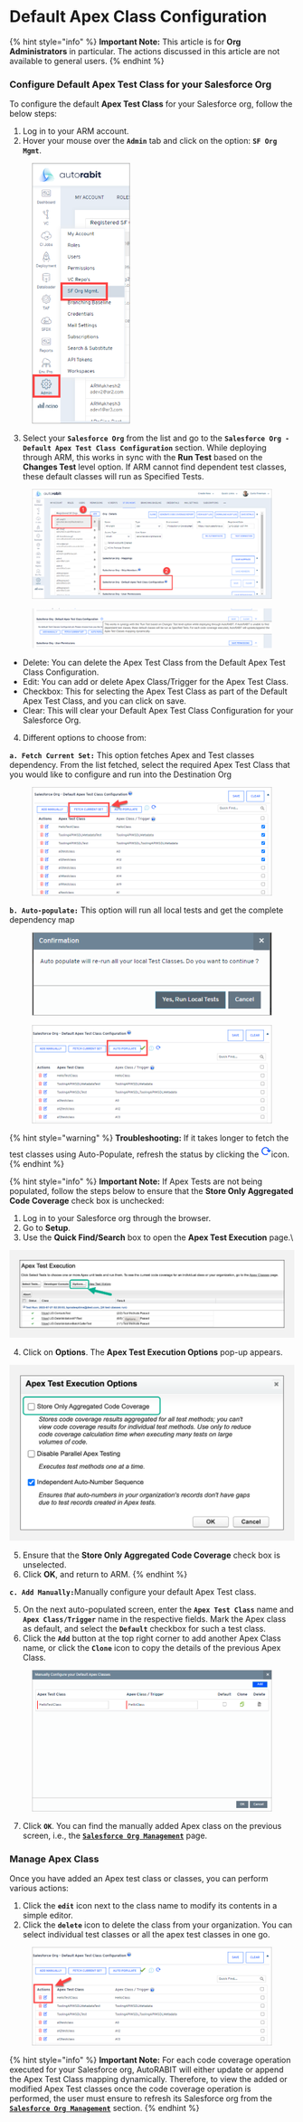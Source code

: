 # Default Apex Class Configuration

{% hint style="info" %}
**Important Note:** This article is for **Org Administrators** in particular. The actions discussed in this article are not available to general users. &#x20;
{% endhint %}

### Configure Default Apex Test Class for your Salesforce Org <a href="#configure-default-apex-text-class-for-your-salesforce-org" id="configure-default-apex-text-class-for-your-salesforce-org"></a>

To configure the default **Apex Test Class** for your Salesforce org, follow the below steps:&#x20;

1. Log in to your ARM account.
2. Hover your mouse over the **`Admin`** tab and click on the option: **`SF Org Mgmt`**.

<figure><img src="../../../../.gitbook/assets/image (769).png" alt="" width="173"><figcaption></figcaption></figure>

3. Select your **`Salesforce Org`** from the list and go to the **`Salesforce Org - Default Apex Test Class Configuration`** section. While deploying through ARM, this works in sync with the **Run Test** based on the **Changes Test** level option. If ARM cannot find dependent test classes, these default classes will run as Specified Tests.

<figure><img src="../../../../.gitbook/assets/image (770).png" alt=""><figcaption></figcaption></figure>

<figure><img src="../../../../.gitbook/assets/image (1609).png" alt=""><figcaption></figcaption></figure>

* Delete: You can delete the Apex Test Class from the Default Apex Test Class Configuration.
* Edit: You can add or delete Apex Class/Trigger for the Apex Test Class.
* Checkbox: This for selecting the Apex Test Class as part of the Default Apex Test Class, and you can click on save.
* Clear: This will clear your Default Apex Test Class Configuration for your Salesforce Org.

4. Different options to choose from:

&#x20;    **`a. Fetch Current Set:`** This option fetches Apex and Test classes dependency. From the list     fetched, select the required Apex Test Class that you would like to configure and run into the Destination Org

<figure><img src="../../../../.gitbook/assets/image (772).png" alt=""><figcaption></figcaption></figure>

&#x20;    **`b. Auto-populate:`** This option will run all local tests and get the complete dependency map

<figure><img src="../../../../.gitbook/assets/image (773).png" alt=""><figcaption></figcaption></figure>

<figure><img src="../../../../.gitbook/assets/image (774).png" alt=""><figcaption></figcaption></figure>

{% hint style="warning" %}
**Troubleshooting:** If it takes longer to fetch the test classes using Auto-Populate, refresh the status by clicking the![](<../../../../.gitbook/assets/image (775).png>)icon.
{% endhint %}

{% hint style="info" %}
**Important Note:** If Apex Tests are not being populated, follow the steps below to ensure that the **Store Only Aggregated Code Coverage** check box is unchecked:

1. Log in to your Salesforce org through the browser.
2. Go to **Setup**.
3. Use the **Quick Find/Search** box to open the **Apex Test Execution** page.\


![](<../../../../.gitbook/assets/image (776).png>)

4. Click on **Options**. The **Apex Test Execution Options** pop-up appears.

![](<../../../../.gitbook/assets/image (777).png>)

5. Ensure that the **Store Only Aggregated Code Coverage** check box is unselected.
6. Click **OK**, and return to ARM.
{% endhint %}

&#x20;    **`c. Add Manually:`**&#x4D;anually configure your default Apex Test class.

5. On the next auto-populated screen, enter the **`Apex Test Class`** name and **`Apex Class/Trigger`** name in the respective fields. Mark the Apex class as default, and select the **`Default`** checkbox for such a test class.
6. Click the **`Add`** button at the top right corner to add another Apex Class name, or click the **`Clone`** icon to copy the details of the previous Apex Class.

<figure><img src="../../../../.gitbook/assets/image (778).png" alt="" width="563"><figcaption></figcaption></figure>

7. Click **`OK`**. You can find the manually added Apex class on the previous screen, i.e., the [**`Salesforce Org Management`**](../../registration/salesforce-org/salesforce-org-management.md) page.

### Manage Apex Class <a href="#manage-apex-class" id="manage-apex-class"></a>

Once you have added an Apex test class or classes, you can perform various actions:

1. Click the **`edit`** icon next to the class name to modify its contents in a simple editor.
2. Click the **`delete`** icon to delete the class from your organization. You can select individual test classes or all the apex test classes in one go.

<figure><img src="../../../../.gitbook/assets/image (779).png" alt=""><figcaption></figcaption></figure>

{% hint style="info" %}
**Important Note:** For each code coverage operation executed for your Salesforce org, AutoRABIT will either update or append the Apex Test Class mapping dynamically. Therefore, to view the added or modified Apex Test classes once the code coverage operation is performed, the user must ensure to refresh its Salesforce org from the [**`Salesforce Org Management`**](../../registration/salesforce-org/salesforce-org-management.md) section.
{% endhint %}
